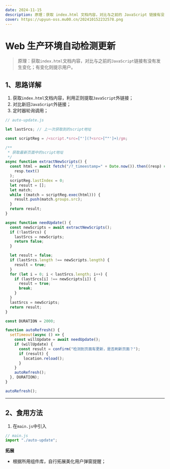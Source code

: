 ```yaml
---
date: 2024-11-15
description: 原理：获取 index.html 文档内容，对比与之前的 JavaScript 链接有没有发生变化；有变化则提示用户…
cover: https://upyun-oss.mu00.cn/202410152232578.png
---
```


# Web 生产环境自动检测更新

> 原理：获取`index.html`文档内容，对比与之前的`JavaScript`链接有没有发生变化；有变化则提示用户。

## 1、思路详解

1. 获取`index.html`文档内容，利用正则提取`JavaScript`外链接；
2. 对比新旧`JavaScript`外链接；
3. 定时器轮询调用；

```js
// auto-update.js

let lastSrcs; // 上一次获取到的script地址

const scriptReg = /<script.*src=["'](?<src>[^"']+)/gm;

/**
 * 获取最新页面中的script地址
 */
async function extractNewScripts() {
  const html = await fetch("/?_timeestamp=" + Date.now()).then((resp) =>
    resp.text()
  );
  scriptReg.lastIndex = 0;
  let result = [];
  let match;
  while ((match = scriptReg.exec(html))) {
    result.push(match.groups.src);
  }
  return result;
}

async function needUpdate() {
  const newScripts = await extractNewScripts();
  if (!lastSrcs) {
    lastSrcs = newScripts;
    return false;
  }

  let result = false;
  if (lastSrcs.length !== newScripts.length) {
    result = true;
  }
  for (let i = 0; i < lastSrcs.length; i++) {
    if (lastSrcs[i] !== newScripts[i]) {
      result = true;
      break;
    }
  }
  lastSrcs = newScripts;
  return result;
}

const DURATION = 2000;

function autoRefresh() {
  setTimeout(async () => {
    const willUpdate = await needUpdate();
    if (willUpdate) {
      const result = confirm("检测到页面有更新，是否刷新页面？");
      if (result) {
        location.reload();
      }
    }
    autoRefresh();
  }, DURATION);
}

autoRefresh();
```

---

## 2、食用方法

1. 在`main.js`中引入

```js
// main.js
import "./auto-update";
```

**拓展**

- 根据所用组件库，自行拓展美化用户弹窗提醒；
